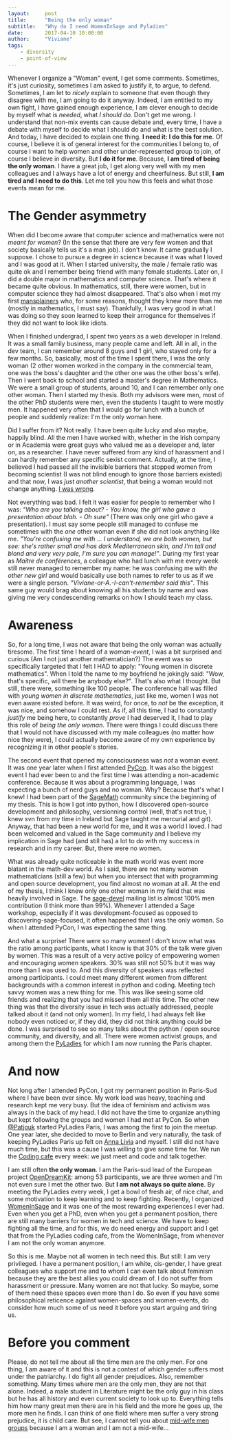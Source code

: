```yaml
---
layout:     post
title:      "Being the only woman"
subtitle:   "Why do I need WomenInSage and Pyladies"
date:       2017-04-10 10:00:00
author:     "Viviane"
tags: 
    - diversity
    - point-of-view
---
```


Whenever I organize a "Woman" event, I get some comments. Sometimes, it's just
curiosity, sometimes I am asked to justify it, to argue, to defend. Sometimes, I am
let to *nicely* explain to someone that even though they disagree with me, I am going 
to do it anyway. Indeed, I am entitled to my own fight, I have gained enough experience,
I am clever enough to decide by myself what is *needed*, what 
*I should do.* Don't get me wrong. I understand that non-mix events can cause debate and, every time,
I have a debate with myself to decide what I should do and what is the best solution.
And today, I have decided to explain one thing. **I need it: I do this for me**. Of course,
I believe it is of general interest for the communities I belong to, of course I want
to help women and other under-represented group to join, of course I believe in diversity. But **I do it for me**. 
Because, **I am tired of being the only woman**. I have a great job, 
I get along very well with my men colleagues and I always have a lot of energy and
cheerfulness. But still, **I am tired and I need to do this**. Let me tell you how this feels
and what those events mean for me.

# The Gender asymmetry 

When did I become aware that computer science and mathematics were not *meant for women*? 
(In the sense that there are very few women and that society basically tells
us it's a man job). I don't know. It came gradually I suppose. I chose to pursue a degree in science
because it was what I loved and I was good at it. When I started university, the male / 
female ratio was quite ok and I remember being friend with many female students.
Later on, I did a double major in mathematics and computer science. That's where it
became quite obvious. In mathematics, still, there were women, but in computer science
they had almost disappeared. That's also when I met my first [mansplainers](http://www.madmoizelle.com/mansplaining-explications-169296)
who, for some reasons, thought they knew more than me (mostly in mathematics, I must say). 
Thankfully, I was very good in what I was doing so they soon learned to keep their arrogance
for themselves if they did not want to look like idiots.

When I finished undergrad, I spent two years as a web developer in Ireland. It was a small
family business, many people came and left. All in all, in the dev team, I can remember around
8 guys and 1 girl, who stayed only for a few months. So, basically, most of the time I
spent there, I was the only woman (2 other women worked in the company in the commercial team,
one was the boss's daughter and the other one was the other boss's wife). Then I
went back to school and started a master's degree in Mathematics. We were a small group
of students, around 10, and I can remember only one other woman. Then I started my thesis.
Both my advisors were men, most of the other PhD students were men, even the students
I taught to were mostly men. It happened very often that I would go for lunch with a bunch of
people and suddenly realize: I'm the only woman here.

Did I suffer from it? Not really. I have been quite lucky and also maybe, happily
blind. All the men I have worked with, whether in the Irish company or in Academia
were great guys who valued me as a developer and, later on, as a researcher. I have
never suffered from any kind of harassment and I can hardly remember any specific sexist
comment. Actually, at the time, I believed I had passed all the invisible barriers
that stopped women from becoming scientist (I was not blind enough to ignore those
barriers existed) and that now, I was *just another scientist*, that being a woman
would not change anything. [I was wrong](http://blogs.lse.ac.uk/impactofsocialsciences/2016/03/08/gender-bias-in-academe-an-annotated-bibliography/).

Not everything was bad. I felt it was easier for people to remember who I was: 
*"Who are you talking about? - You know, the girl who gave a presentation about blah. - Oh sure"*
(There was only one girl who gave a presentation). I must say some people
still managed to confuse me sometimes with the *one* other woman even if she did not look anything
like me. *"You're confusing me with ... I understand, we are both women, but see:
she's rather small and has dark Mediterranean skin, and I'm tall and blond and very very pale, I'm sure you can
manage!"*. During my first year as *Maître de conférences*, a colleague who had lunch
with me every week still never managed to remember my name: he was confusing me with *the other new girl*
and would basically use both names to refer to us as if we were a single person. *"Viviane-or-A.-I-can't-remember
said this"*. This same guy would brag about knowing all his students by name and was
giving me very condescending remarks on how I should teach my class.

# Awareness

So, for a long time, I was not aware that being the only woman was actually tiresome.
The first time I heard of a *woman-event*, I was a bit surprised and curious (Am I not just another mathematician?)
The event was so specifically targeted that I felt I HAD to apply: "Young women in discrete
mathematics". When I told the name to my boyfriend he jokingly said: "Wow, that's specific,
will there be anybody else?". That's also what I thought. But still, there were, something
like 100 people. The conference hall was filled with *young women in discrete mathematics*, just
like me, women I was not even aware existed before. It was weird, for once, to *not* be the exception, 
it was nice, and somehow I could rest. As if, all this time, I had to constantly *justify*
me being here, to constantly *prove* I had deserved it, I had to play this role of *being the only woman*.
There were things I could discuss there that I would not have discussed with my male colleagues
(no matter how nice they were), I could actually become aware of my own experience
by recognizing it in other people's stories.

The second event that opened my consciousness was *not* a woman event. It was one year
later when I first attended [PyCon](https://en.wikipedia.org/wiki/Python_Conference).
It was also the biggest event I had ever been to and the first time I was attending 
a non-academic conference. Because it was about a programming language, I was expecting
a bunch of nerd guys and no woman. Why? Because that's what I knew! I had been part
of the [SageMath](http://www.sagemath.org/) community since the beginning of my thesis.
This is how I got into python, how I discovered open-source development and philosophy, versionning
control (well, that's not true, I knew svn from my time in Ireland but Sage taught me mercurial and git). 
Anyway, that had been a new world for me, and it was a world I loved. I had been welcomed and valued
in the Sage community and I believe my implication in Sage had (and still has) a lot to do with my 
success in research and in my career. But, there were no women.

What was already quite noticeable in the math world was event more blatant in the math-dev
world. As I said, there are not many women mathematicians (still a few) but when you intersect that
with programming and open source development, you find almost no woman at all. At
the end of my thesis, I think I knew only one other woman in my field that was heavily involved
in Sage. The [sage-devel](https://groups.google.com/forum/#!forum/sage-devel) mailing list
is almost 100% men contribution (I think more than 99%). Whenever I attended a Sage 
workshop, especially if it was development-focused as opposed to discovering-sage-focused,
it often happened that I was the only woman. So when I attended PyCon, I was expecting
the same thing.

And what a surprise! There were so many women! I don't know what was the ratio among participants,
what I know is that 30% of the talk were given by women. This was a result of a very
active policy of empowering women and encouraging women speakers. 30% was still not 
50% but it was way more than I was used to. And this diversity of speakers was reflected
among participants. I could meet many different women from different backgrounds 
with a common interest in python and coding. Meeting tech savvy women was a new thing
for me. This was like seeing some old friends and realizing that you had missed them
all this time. The other new thing was that the diversity issue in tech was actually
addressed, people talked about it (and not only women). In my field, I had always 
felt like nobody even noticed or, if they did, they did not think anything could be done.
I was surprised to see so many talks about the python / open source community, 
and diversity, and all. There were women activist groups, and among them the [PyLadies](http://www.pyladies.com/)
for which I am now running the Paris chapter.

# And now

Not long after I attended PyCon, I got my permanent position in Paris-Sud where I
have been ever since. My work load was heavy, teaching and research kept me very busy.
But the idea of feminism and activism was always in the back of my head. I did not
have the time to organize anything but kept following the groups and women I had met
at PyCon. So when [@Patjouk](https://twitter.com/Patjouk) started PyLadies Paris, I
was among the first to join the meetup. One year later, she decided to move to Berlin
and very naturally, the task of keeping PyLadies Paris up felt on [Anna Livia](https://twitter.com/anna_livia)
and myself. I still did not have much time, but this was a cause I was willing to give
some time for. We run the [Coding cafe](https://www.meetup.com/fr-FR/PyLadies-Paris/) 
every week: we just meet and code and talk together.

I am still often **the only woman**. I am the Paris-sud lead of the European project
[OpenDreamKit](http://opendreamkit.org/): among 53 participants, we are three women
and I'm not even sure I met the other two. But **I am not always so quite alone**.
By meeting the PyLadies every week, I get a bowl of fresh air, of nice chat, and some
motivation to keep learning and to keep fighting. Recently, I organized [WomenInSage](http://opendreamkit.org/2017/04/06/WomenInSage/)
and it was one of the most rewarding experiences I ever had. Even when you get a PhD, even
when you get a permanent position, there are still many barriers for women in tech and science.
We have to keep fighting all the time, and for this, we do need energy and support
and I get that from the PyLadies coding cafe, from the WomenInSage, from whenever
I am not the only woman anymore.

So this is me. Maybe not all women in tech need this. But still: I am very privileged.
I have a permanent position, I am white, cis-gender, I have great colleagues who support me and 
to whom I can even talk about feminism because they are the best allies you could dream of.
I do not suffer from harassment or pressure. Many women are not that lucky. So maybe,
some of them need these spaces even more than I do. So even if you have some philosophical
reticence against women-spaces and women-events, do consider how much some of us 
need it before you start arguing and tiring us.

# Before you comment

Please, do not tell me about all the time men are the only men. For one thing, I
am aware of it and this is not a contest of which gender suffers most under the patriarchy. 
I do fight all gender prejudices. Also, remember something. Many times where men 
are the only men, they are not that alone. Indeed, a male student in Literature might
be the only guy in his class but he has all history and even current society to look up to.
Everything tells him how many great men there are in his field and the more he goes up,
the more men he finds. I can think of one field where men suffer a very strong prejudice, it
is child care. But see, I cannot tell you about [mid-wife men groups](http://www.osezlemix.fr/docs/osezlemetier/pdf/sage-femme_combine.pdf) because I am a woman
and I am not a mid-wife...




